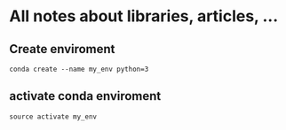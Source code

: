 # All notes about libraries, articles, ...

## Create enviroment
```
conda create --name my_env python=3
```

## activate conda enviroment
```
source activate my_env
```
